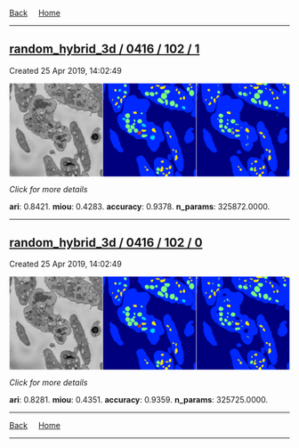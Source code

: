 
[Back](..)&nbsp;&nbsp;&nbsp;&nbsp;&nbsp;[Home](https://leapmanlab.github.io/snapshots)

---

<div class="summary"><a href="1"><h2>random_hybrid_3d / 0416 / 102 / 1</h2></a><p>Created 25 Apr 2019, 14:02:49
</p><a href="1"><img src="1/media/summary.png" align="center"></a><p>
<i>Click for more details</i>
</p></div>

**ari**: 0.8421. **miou**: 0.4283. **accuracy**: 0.9378. **n_params**: 325872.0000. 

---

<div class="summary"><a href="0"><h2>random_hybrid_3d / 0416 / 102 / 0</h2></a><p>Created 25 Apr 2019, 14:02:49
</p><a href="0"><img src="0/media/summary.png" align="center"></a><p>
<i>Click for more details</i>
</p></div>

**ari**: 0.8281. **miou**: 0.4351. **accuracy**: 0.9359. **n_params**: 325725.0000. 

---

[Back](..)&nbsp;&nbsp;&nbsp;&nbsp;&nbsp;[Home](https://leapmanlab.github.io/snapshots)

---